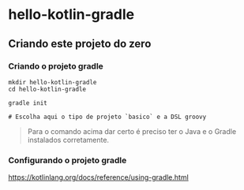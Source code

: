 # hello-kotlin-gradle

## Criando este projeto do zero

### Criando o projeto gradle

```
mkdir hello-kotlin-gradle
cd hello-kotlin-gradle

gradle init

# Escolha aqui o tipo de projeto `basico` e a DSL groovy
```

> Para o comando acima dar certo é preciso ter o Java e o Gradle instalados corretamente.

### Configurando o projeto gradle

https://kotlinlang.org/docs/reference/using-gradle.html
